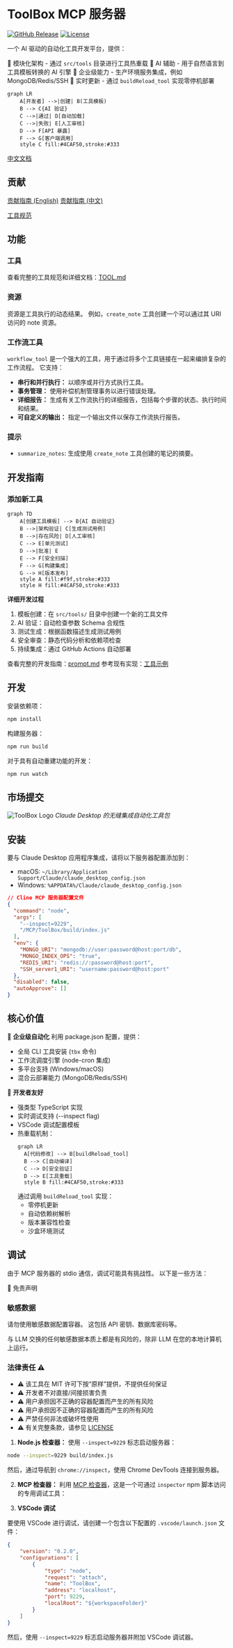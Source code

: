 # ToolBox MCP 服务器
[![GitHub Release](https://img.shields.io/github/v/release/xiaoguomeiyitian/ToolBox)](https://github.com/xiaoguomeiyitian/ToolBox/releases)
[![License](https://img.shields.io/badge/License-MIT-green.svg)](LICENSE)

一个 AI 驱动的自动化工具开发平台，提供：

🧩 模块化架构 - 通过 `src/tools` 目录进行工具热重载
🤖 AI 辅助 - 用于自然语言到工具模板转换的 AI 引擎
🚀 企业级能力 - 生产环境服务集成，例如 MongoDB/Redis/SSH
🔄 实时更新 - 通过 `buildReload_tool` 实现零停机部署

```mermaid
graph LR
    A[开发者] -->|创建| B(工具模板)
    B --> C{AI 验证}
    C -->|通过| D[自动加载]
    C -->|失败| E[人工审核]
    D --> F[API 暴露]
    F --> G[客户端调用]
    style C fill:#4CAF50,stroke:#333
```

[中文文档](README_ZH.md)

## 贡献
[贡献指南 (English)](CONTRIBUTING.md)
[贡献指南 (中文)](CONTRIBUTING_ZH.md)

[工具规范](TOOL.md)

## 功能

### 工具

查看完整的工具规范和详细文档：[TOOL.md](TOOL.md)

### 资源

资源是工具执行的动态结果。 例如，`create_note` 工具创建一个可以通过其 URI 访问的 note 资源。

### 工作流工具

`workflow_tool` 是一个强大的工具，用于通过将多个工具链接在一起来编排复杂的工作流程。 它支持：

- **串行和并行执行：** 以顺序或并行方式执行工具。
- **事务管理：** 使用补偿机制管理事务以进行错误处理。
- **详细报告：** 生成有关工作流执行的详细报告，包括每个步骤的状态、执行时间和结果。
- **可自定义的输出：** 指定一个输出文件以保存工作流执行报告。

### 提示

- `summarize_notes`: 生成使用 `create_note` 工具创建的笔记的摘要。

## 开发指南

### 添加新工具
```mermaid
graph TD
    A[创建工具模板] --> B{AI 自动验证}
    B -->|架构验证| C[生成测试用例]
    B -->|存在风险| D[人工审核]
    C --> E[单元测试]
    D -->|批准| E
    E --> F[安全扫描]
    F --> G[构建集成]
    G --> H[版本发布]
    style A fill:#f9f,stroke:#333
    style H fill:#4CAF50,stroke:#333
```

**详细开发过程**
1. 模板创建：在 `src/tools/` 目录中创建一个新的工具文件
2. AI 验证：自动检查参数 Schema 合规性
3. 测试生成：根据函数描述生成测试用例
4. 安全审查：静态代码分析和依赖项检查
5. 持续集成：通过 GitHub Actions 自动部署

查看完整的开发指南：[prompt.md](prompt.md)
参考现有实现：[工具示例](src/tools/)

## 开发

安装依赖项：

```bash
npm install
```

构建服务器：

```bash
npm run build
```

对于具有自动重建功能的开发：

```bash
npm run watch
```

## 市场提交

![ToolBox Logo](logo/ToolBox_logo.png)
*Claude Desktop 的无缝集成自动化工具包*

## 安装

要与 Claude Desktop 应用程序集成，请将以下服务器配置添加到：

- macOS: `~/Library/Application Support/Claude/claude_desktop_config.json`
- Windows: `%APPDATA%/Claude/claude_desktop_config.json`

```json
// Cline MCP 服务器配置文件
{
  "command": "node",
  "args": [
    "--inspect=9229",
    "/MCP/ToolBox/build/index.js"
  ],
  "env": {
    "MONGO_URI": "mongodb://user:password@host:port/db",
    "MONGO_INDEX_OPS": "true",
    "REDIS_URI": "redis://:password@host:port",
    "SSH_server1_URI": "username:password@host:port"
  },
  "disabled": false,
  "autoApprove": []
}
```

## 核心价值

🚀 **企业级自动化**
利用 package.json 配置，提供：
- 全局 CLI 工具安装 (`tbx` 命令)
- 工作流调度引擎 (node-cron 集成)
- 多平台支持 (Windows/macOS)
- 混合云部署能力 (MongoDB/Redis/SSH)

🔧 **开发者友好**
- 强类型 TypeScript 实现
- 实时调试支持 (--inspect flag)
- VSCode 调试配置模板
- 热重载机制：
  ```mermaid
  graph LR
    A[代码修改] --> B[buildReload_tool]
    B --> C[自动编译]
    C --> D[安全验证]
    D --> E[工具重载]
    style B fill:#4CAF50,stroke:#333
  ```
  通过调用 `buildReload_tool` 实现：
  - 零停机更新
  - 自动依赖树解析
  - 版本兼容性检查
  - 沙盒环境测试

## 调试

由于 MCP 服务器的 stdio 通信，调试可能具有挑战性。 以下是一些方法：

🚧 免责声明

### 敏感数据
请勿使用敏感数据配置容器。 这包括 API 密钥、数据库密码等。

与 LLM 交换的任何敏感数据本质上都是有风险的，除非 LLM 在您的本地计算机上运行。

### 法律责任 ⚠️
- ⚠️ 该工具在 MIT 许可下按“原样”提供，不提供任何保证
- ⚠️ 开发者不对直接/间接损害负责
- ⚠️ 用户承担因不正确的容器配置而产生的所有风险
- ⚠️ 用户承担因不正确的容器配置而产生的所有风险
- ⚠️ 严禁任何非法或破坏性使用
- ⚠️ 有关完整条款，请参见 [LICENSE](LICENSE)

1. **Node.js 检查器：** 使用 `--inspect=9229` 标志启动服务器：

```bash
node --inspect=9229 build/index.js
```

然后，通过导航到 `chrome://inspect`，使用 Chrome DevTools 连接到服务器。

2. **MCP 检查器：** 利用 [MCP 检查器](https://github.com/modelcontextprotocol/inspector)，这是一个可通过 `inspector` npm 脚本访问的专用调试工具：

3. **VSCode 调试**

要使用 VSCode 进行调试，请创建一个包含以下配置的 `.vscode/launch.json` 文件：

```json
{
    "version": "0.2.0",
    "configurations": [
        {
            "type": "node",
            "request": "attach",
            "name": "ToolBox",
            "address": "localhost",
            "port": 9229,
            "localRoot": "${workspaceFolder}"
        }
    ]
}
```

然后，使用 `--inspect=9229` 标志启动服务器并附加 VSCode 调试器。

